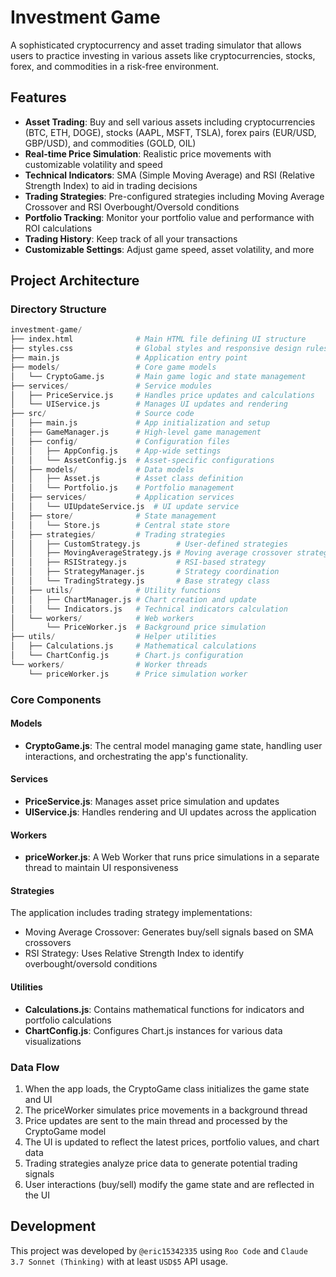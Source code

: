# Investment Game

A sophisticated cryptocurrency and asset trading simulator that allows users to practice investing in various assets like cryptocurrencies, stocks, forex, and commodities in a risk-free environment.

## Features

- **Asset Trading**: Buy and sell various assets including cryptocurrencies (BTC, ETH, DOGE), stocks (AAPL, MSFT, TSLA), forex pairs (EUR/USD, GBP/USD), and commodities (GOLD, OIL)
- **Real-time Price Simulation**: Realistic price movements with customizable volatility and speed
- **Technical Indicators**: SMA (Simple Moving Average) and RSI (Relative Strength Index) to aid in trading decisions
- **Trading Strategies**: Pre-configured strategies including Moving Average Crossover and RSI Overbought/Oversold conditions
- **Portfolio Tracking**: Monitor your portfolio value and performance with ROI calculations
- **Trading History**: Keep track of all your transactions
- **Customizable Settings**: Adjust game speed, asset volatility, and more

## Project Architecture

### Directory Structure

```py
investment-game/
├── index.html              # Main HTML file defining UI structure
├── styles.css              # Global styles and responsive design rules
├── main.js                 # Application entry point
├── models/                 # Core game models
│   └── CryptoGame.js       # Main game logic and state management
├── services/               # Service modules
│   ├── PriceService.js     # Handles price updates and calculations
│   └── UIService.js        # Manages UI updates and rendering
├── src/                    # Source code
│   ├── main.js             # App initialization and setup
│   ├── GameManager.js      # High-level game management
│   ├── config/             # Configuration files
│   │   ├── AppConfig.js    # App-wide settings
│   │   └── AssetConfig.js  # Asset-specific configurations
│   ├── models/             # Data models
│   │   ├── Asset.js        # Asset class definition
│   │   └── Portfolio.js    # Portfolio management
│   ├── services/           # Application services
│   │   └── UIUpdateService.js  # UI update service
│   ├── store/              # State management
│   │   └── Store.js        # Central state store
│   ├── strategies/         # Trading strategies
│   │   ├── CustomStrategy.js        # User-defined strategies
│   │   ├── MovingAverageStrategy.js # Moving average crossover strategy
│   │   ├── RSIStrategy.js           # RSI-based strategy
│   │   ├── StrategyManager.js       # Strategy coordination
│   │   └── TradingStrategy.js       # Base strategy class
│   ├── utils/              # Utility functions
│   │   ├── ChartManager.js # Chart creation and update
│   │   └── Indicators.js   # Technical indicators calculation
│   └── workers/            # Web workers
│       └── PriceWorker.js  # Background price simulation
├── utils/                  # Helper utilities
│   ├── Calculations.js     # Mathematical calculations
│   └── ChartConfig.js      # Chart.js configuration
└── workers/                # Worker threads
    └── priceWorker.js      # Price simulation worker
```

### Core Components

#### Models

- **CryptoGame.js**: The central model managing game state, handling user interactions, and orchestrating the app's functionality.

#### Services

- **PriceService.js**: Manages asset price simulation and updates
- **UIService.js**: Handles rendering and UI updates across the application

#### Workers

- **priceWorker.js**: A Web Worker that runs price simulations in a separate thread to maintain UI responsiveness

#### Strategies

The application includes trading strategy implementations:

- Moving Average Crossover: Generates buy/sell signals based on SMA crossovers
- RSI Strategy: Uses Relative Strength Index to identify overbought/oversold conditions

#### Utilities

- **Calculations.js**: Contains mathematical functions for indicators and portfolio calculations
- **ChartConfig.js**: Configures Chart.js instances for various data visualizations

### Data Flow

1. When the app loads, the CryptoGame class initializes the game state and UI
2. The priceWorker simulates price movements in a background thread
3. Price updates are sent to the main thread and processed by the CryptoGame model
4. The UI is updated to reflect the latest prices, portfolio values, and chart data
5. Trading strategies analyze price data to generate potential trading signals
6. User interactions (buy/sell) modify the game state and are reflected in the UI

## Development

This project was developed by `@eric15342335` using `Roo Code` and `Claude 3.7 Sonnet (Thinking)` with at least `USD$5` API usage.
